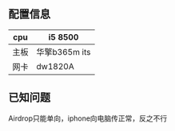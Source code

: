 ## 配置信息

| cpu  | i5 8500       |
| ---- | ------------- |
| 主板 | 华擎b365m its |
| 网卡 | dw1820A       |

## 已知问题

Airdrop只能单向，iphone向电脑传正常，反之不行